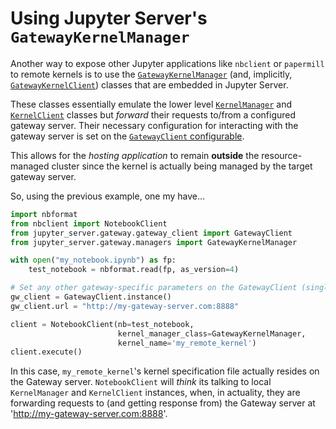 # Using Jupyter Server's `GatewayKernelManager`

Another way to expose other Jupyter applications like `nbclient` or `papermill` to remote kernels is to use the [`GatewayKernelManager`](https://github.com/jupyter-server/jupyter_server/blob/745f5ba3f00280c1e1900326a7e08463d48a3912/jupyter_server/gateway/managers.py#L317) (and, implicitly, [`GatewayKernelClient`](https://github.com/jupyter-server/jupyter_server/blob/745f5ba3f00280c1e1900326a7e08463d48a3912/jupyter_server/gateway/managers.py#L562)) classes that are embedded in Jupyter Server.

These classes essentially emulate the lower level [`KernelManager`](https://github.com/jupyter/jupyter_client/blob/10decd25308c306b6005cbf271b96493824a83e8/jupyter_client/manager.py#L84) and [`KernelClient`](https://github.com/jupyter/jupyter_client/blob/10decd25308c306b6005cbf271b96493824a83e8/jupyter_client/client.py#L75) classes but _forward_ their requests to/from a configured gateway server. Their necessary configuration for interacting with the gateway server is set on the [`GatewayClient` configurable](../users/client-config.md#gateway-client-configuration).

This allows for the _hosting application_ to remain **outside** the resource-managed cluster since the kernel is actually being managed by the target gateway server.

So, using the previous example, one my have...

```python
import nbformat
from nbclient import NotebookClient
from jupyter_server.gateway.gateway_client import GatewayClient
from jupyter_server.gateway.managers import GatewayKernelManager

with open("my_notebook.ipynb") as fp:
    test_notebook = nbformat.read(fp, as_version=4)

# Set any other gateway-specific parameters on the GatewayClient (singleton) instance
gw_client = GatewayClient.instance()
gw_client.url = "http://my-gateway-server.com:8888"

client = NotebookClient(nb=test_notebook,
                        kernel_manager_class=GatewayKernelManager,
                        kernel_name='my_remote_kernel')
client.execute()
```

In this case, `my_remote_kernel`'s kernel specification file actually resides on the Gateway server. `NotebookClient` will _think_ its talking to local `KernelManager` and `KernelClient` instances, when, in actuality, they are forwarding requests to (and getting response from) the Gateway server at 'http://my-gateway-server.com:8888'.
